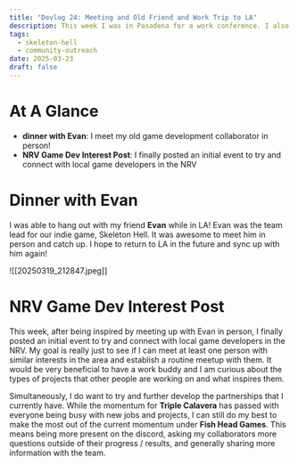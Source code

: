 ```yaml
---
title: "Devlog 24: Meeting and Old Friend and Work Trip to LA"
description: This week I was in Pasadena for a work conference. I also met up with an old friend!
tags:
  - skeleton-hell
  - community-outreach
date: 2025-03-23
draft: false
---
```


# At A Glance
- **dinner with Evan**: I meet my old game development collaborator in person!
- **NRV Game Dev Interest Post**: I finally posted an initial event to try and connect with local game developers in the NRV
# Dinner with Evan

I was able to hang out with my friend **Evan** while in LA! Evan was the team lead for our indie game, Skeleton Hell. It was awesome to meet him in person and catch up. I hope to return to LA in the future and sync up with him again!

![[20250319_212847.jpeg]]

# NRV Game Dev Interest Post

This week, after being inspired by meeting up with Evan in person, I finally posted an initial event to try and connect with local game developers in the NRV. My goal is really just to see if I can meet at least one person with similar interests in the area and establish a routine meetup with them. It would be very beneficial to have a work buddy and I am curious about the types of projects that other people are working on and what inspires them.

Simultaneously, I do want to try and further develop the partnerships that I currently have. While the momentum for **Triple Calavera** has passed with everyone being busy with new jobs and projects, I can still do my best to make the most out of the current momentum under **Fish Head Games**. This means being more present on the discord, asking my collaborators more questions outside of their progress / results, and generally sharing more information with the team.